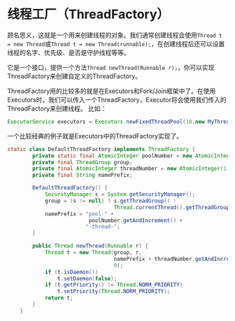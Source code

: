# 线程工厂（ThreadFactory）
顾名思义，这就是一个用来创建线程的对象。我们通常创建线程会使用`Thread t = new Thread`或`Thread t = new Thread(runnable);`，在创建线程后还可以设置线程的名字、优先级、是否是守护线程等等。

它是一个接口，提供一个方法`Thread newThread(Runnable r);`，你可以实现ThreadFactory来创建自定义的ThreadFactory。

ThreadFactory用的比较多的就是在Executors和Fork/Join框架中了。在使用Executors时，我们可以传入一个ThreadFactory，Executor将会使用我们传入的ThreadFactory来创建线程。
比如：
```java
ExecutorService executors = Executors.newFixedThreadPool(10,new MyThreadFactory());
```

一个比较经典的例子就是Executors中的ThreadFactory实现了。
```java
static class DefaultThreadFactory implements ThreadFactory {
        private static final AtomicInteger poolNumber = new AtomicInteger(1);
        private final ThreadGroup group;
        private final AtomicInteger threadNumber = new AtomicInteger(1);
        private final String namePrefix;

        DefaultThreadFactory() {
            SecurityManager s = System.getSecurityManager();
            group = (s != null) ? s.getThreadGroup() :
                                  Thread.currentThread().getThreadGroup();
            namePrefix = "pool-" +
                          poolNumber.getAndIncrement() +
                         "-thread-";
        }

        public Thread newThread(Runnable r) {
            Thread t = new Thread(group, r,
                                  namePrefix + threadNumber.getAndIncrement(),
                                  0);
            if (t.isDaemon())
                t.setDaemon(false);
            if (t.getPriority() != Thread.NORM_PRIORITY)
                t.setPriority(Thread.NORM_PRIORITY);
            return t;
        }
    }
```
